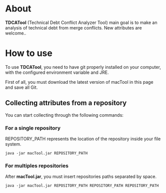 # About

**TDCATool** (Technical Debt Conflict Analyzer Tool) main goal is to make an analysis of technical debt from merge conflicts. New attributes are welcome..<br />

# How to use

To use **TDCATool**, you need to have git properly installed on your computer, with the configured environment variable and JRE.

First of all, you must download the latest version of macTool in this page and save all Git.

## Collecting attributes from a repository

You can start collecting through the following commands:


### For a single repository

REPOSITORY_PATH represents the location of the repository inside your file system.
```
java -jar macTool.jar REPOSITORY_PATH
```

### For multiples repositories

After **macTool.jar**, you must insert repositories paths separated by space.
```
java -jar macTool.jar REPOSITORY_PATH REPOSITORY_PATH REPOSITORY_PATH
```
